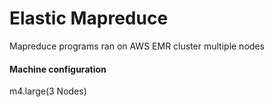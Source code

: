 # Elastic Mapreduce 
<tr> Mapreduce programs ran on AWS EMR cluster multiple nodes</tr>
<h4> Machine configuration</h4>
m4.large(3 Nodes)
